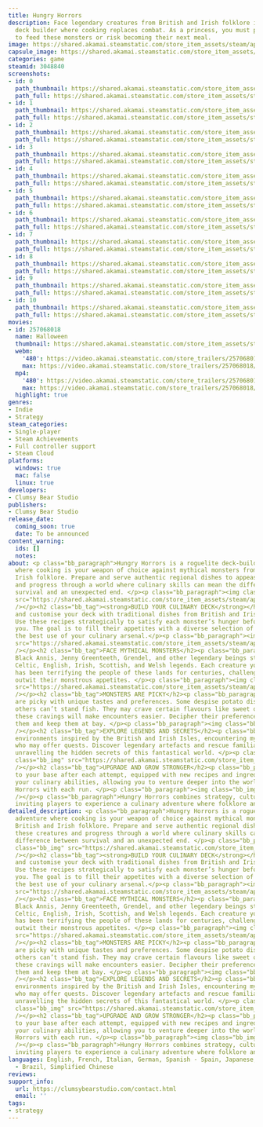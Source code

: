 ```yaml
---
title: Hungry Horrors
description: Face legendary creatures from British and Irish folklore in this roguelite
  deck builder where cooking replaces combat. As a princess, you must prepare dishes
  to feed these monsters or risk becoming their next meal.
image: https://shared.akamai.steamstatic.com/store_item_assets/steam/apps/3048840/header.jpg?t=1733982703
capsule_image: https://shared.akamai.steamstatic.com/store_item_assets/steam/apps/3048840/349caeeab1a0ede317b725c5535c1471ae041836/capsule_231x87.jpg?t=1733982703
categories: game
steamid: 3048840
screenshots:
- id: 0
  path_thumbnail: https://shared.akamai.steamstatic.com/store_item_assets/steam/apps/3048840/ss_7afd40dc86bdbdd72f17830efd3f5904d0b694f0.600x338.jpg?t=1733982703
  path_full: https://shared.akamai.steamstatic.com/store_item_assets/steam/apps/3048840/ss_7afd40dc86bdbdd72f17830efd3f5904d0b694f0.1920x1080.jpg?t=1733982703
- id: 1
  path_thumbnail: https://shared.akamai.steamstatic.com/store_item_assets/steam/apps/3048840/ss_93cefa31ff6799a006c51993d19be4b325ba6c22.600x338.jpg?t=1733982703
  path_full: https://shared.akamai.steamstatic.com/store_item_assets/steam/apps/3048840/ss_93cefa31ff6799a006c51993d19be4b325ba6c22.1920x1080.jpg?t=1733982703
- id: 2
  path_thumbnail: https://shared.akamai.steamstatic.com/store_item_assets/steam/apps/3048840/ss_b0aed2c5adf7cd9ee76d642f40b70dd804a3e6ae.600x338.jpg?t=1733982703
  path_full: https://shared.akamai.steamstatic.com/store_item_assets/steam/apps/3048840/ss_b0aed2c5adf7cd9ee76d642f40b70dd804a3e6ae.1920x1080.jpg?t=1733982703
- id: 3
  path_thumbnail: https://shared.akamai.steamstatic.com/store_item_assets/steam/apps/3048840/ss_648844e6717be5886d8c850c965277c79b17c832.600x338.jpg?t=1733982703
  path_full: https://shared.akamai.steamstatic.com/store_item_assets/steam/apps/3048840/ss_648844e6717be5886d8c850c965277c79b17c832.1920x1080.jpg?t=1733982703
- id: 4
  path_thumbnail: https://shared.akamai.steamstatic.com/store_item_assets/steam/apps/3048840/ss_26eaa8518579c85691f1972d49d63114478b4a57.600x338.jpg?t=1733982703
  path_full: https://shared.akamai.steamstatic.com/store_item_assets/steam/apps/3048840/ss_26eaa8518579c85691f1972d49d63114478b4a57.1920x1080.jpg?t=1733982703
- id: 5
  path_thumbnail: https://shared.akamai.steamstatic.com/store_item_assets/steam/apps/3048840/ss_3f3f6adb853c93b5e073af75d480514e0a37e65d.600x338.jpg?t=1733982703
  path_full: https://shared.akamai.steamstatic.com/store_item_assets/steam/apps/3048840/ss_3f3f6adb853c93b5e073af75d480514e0a37e65d.1920x1080.jpg?t=1733982703
- id: 6
  path_thumbnail: https://shared.akamai.steamstatic.com/store_item_assets/steam/apps/3048840/ss_79eefbfc9bf55f0fd70da850dcb856e805f65796.600x338.jpg?t=1733982703
  path_full: https://shared.akamai.steamstatic.com/store_item_assets/steam/apps/3048840/ss_79eefbfc9bf55f0fd70da850dcb856e805f65796.1920x1080.jpg?t=1733982703
- id: 7
  path_thumbnail: https://shared.akamai.steamstatic.com/store_item_assets/steam/apps/3048840/ss_98bd0b53139dd1ea75d7e3c679db514cf23ed121.600x338.jpg?t=1733982703
  path_full: https://shared.akamai.steamstatic.com/store_item_assets/steam/apps/3048840/ss_98bd0b53139dd1ea75d7e3c679db514cf23ed121.1920x1080.jpg?t=1733982703
- id: 8
  path_thumbnail: https://shared.akamai.steamstatic.com/store_item_assets/steam/apps/3048840/ss_5a745458f74493824bf45e9a6e7ddf949d0d1e6c.600x338.jpg?t=1733982703
  path_full: https://shared.akamai.steamstatic.com/store_item_assets/steam/apps/3048840/ss_5a745458f74493824bf45e9a6e7ddf949d0d1e6c.1920x1080.jpg?t=1733982703
- id: 9
  path_thumbnail: https://shared.akamai.steamstatic.com/store_item_assets/steam/apps/3048840/ss_1d6ecd2749dce04b1bea8705a0df311ef064ed03.600x338.jpg?t=1733982703
  path_full: https://shared.akamai.steamstatic.com/store_item_assets/steam/apps/3048840/ss_1d6ecd2749dce04b1bea8705a0df311ef064ed03.1920x1080.jpg?t=1733982703
- id: 10
  path_thumbnail: https://shared.akamai.steamstatic.com/store_item_assets/steam/apps/3048840/ss_942b1d7664a4fdec9a680514afe8c01e8afd4483.600x338.jpg?t=1733982703
  path_full: https://shared.akamai.steamstatic.com/store_item_assets/steam/apps/3048840/ss_942b1d7664a4fdec9a680514afe8c01e8afd4483.1920x1080.jpg?t=1733982703
movies:
- id: 257068018
  name: Halloween
  thumbnail: https://shared.akamai.steamstatic.com/store_item_assets/steam/apps/257068018/b5c50e5b17ba4765eb56c37a624cd5b8df2b8362/movie_600x337.jpg?t=1729800938
  webm:
    '480': https://video.akamai.steamstatic.com/store_trailers/257068018/movie480_vp9.webm?t=1729800938
    max: https://video.akamai.steamstatic.com/store_trailers/257068018/movie_max_vp9.webm?t=1729800938
  mp4:
    '480': https://video.akamai.steamstatic.com/store_trailers/257068018/movie480.mp4?t=1729800938
    max: https://video.akamai.steamstatic.com/store_trailers/257068018/movie_max.mp4?t=1729800938
  highlight: true
genres:
- Indie
- Strategy
steam_categories:
- Single-player
- Steam Achievements
- Full controller support
- Steam Cloud
platforms:
  windows: true
  mac: false
  linux: true
developers:
- Clumsy Bear Studio
publishers:
- Clumsy Bear Studio
release_date:
  coming_soon: true
  date: To be announced
content_warning:
  ids: []
  notes:
about: <p class="bb_paragraph">Hungry Horrors is a roguelite deck-building adventure
  where cooking is your weapon of choice against mythical monsters from British and
  Irish folklore. Prepare and serve authentic regional dishes to appease these creatures
  and progress through a world where culinary skills can mean the difference between
  survival and an unexpected end. </p><p class="bb_paragraph"><img class="bb_img"
  src="https://shared.akamai.steamstatic.com/store_item_assets/steam/apps/3048840/extras/cooking-cards.gif?t=1733982703"
  /></p><h2 class="bb_tag"><strong>BUILD YOUR CULINARY DECK</strong></h2><p class="bb_paragraph">Craft
  and customise your deck with traditional dishes from British and Irish cuisine.
  Use these recipes strategically to satisfy each monster’s hunger before they reach
  you. The goal is to fill their appetites with a diverse selection of dishes, making
  the best use of your culinary arsenal.</p><p class="bb_paragraph"><img class="bb_img"
  src="https://shared.akamai.steamstatic.com/store_item_assets/steam/apps/3048840/extras/Discovered.gif?t=1733982703"
  /></p><h2 class="bb_tag">FACE MYTHICAL MONSTERS</h2><p class="bb_paragraph">Meet
  Black Annis, Jenny Greenteeth, Grendel, and other legendary beings straight from
  Celtic, English, Irish, Scottish, and Welsh legends. Each creature you encounter
  has been terrifying the people of these lands for centuries, challenging you to
  outwit their monstrous appetites. </p><p class="bb_paragraph"><img class="bb_img"
  src="https://shared.akamai.steamstatic.com/store_item_assets/steam/apps/3048840/extras/b.annis-intro.gif?t=1733982703"
  /></p><h2 class="bb_tag">MONSTERS ARE PICKY</h2><p class="bb_paragraph">Monsters
  are picky with unique tastes and preferences. Some despise potato dishes, while
  others can’t stand fish. They may crave certain flavours like sweet or bitter—satisfying
  these cravings will make encounters easier. Decipher their preferences to outsmart
  them and keep them at bay. </p><p class="bb_paragraph"><img class="bb_img" src="https://shared.akamai.steamstatic.com/store_item_assets/steam/apps/3048840/extras/glaistig-love.gif?t=1733982703"
  /></p><h2 class="bb_tag">EXPLORE LEGENDS AND SECRETS</h2><p class="bb_paragraph">Traverse
  environments inspired by the British and Irish Isles, encountering mythical creatures
  who may offer quests. Discover legendary artefacts and rescue familiars to aid you,
  unravelling the hidden secrets of this fantastical world. </p><p class="bb_paragraph"><img
  class="bb_img" src="https://shared.akamai.steamstatic.com/store_item_assets/steam/apps/3048840/extras/grendel_eats.gif?t=1733982703"
  /></p><h2 class="bb_tag">UPGRADE AND GROW STRONGER</h2><p class="bb_paragraph">Return
  to your base after each attempt, equipped with new recipes and ingredients. Enhance
  your culinary abilities, allowing you to venture deeper into the world of Hungry
  Horrors with each run. </p><p class="bb_paragraph"><img class="bb_img" src="https://shared.akamai.steamstatic.com/store_item_assets/steam/apps/3048840/extras/poison.gif?t=1733982703"
  /></p><p class="bb_paragraph">Hungry Horrors combines strategy, culture, and humour,
  inviting players to experience a culinary adventure where folklore and fantasy collide.</p>
detailed_description: <p class="bb_paragraph">Hungry Horrors is a roguelite deck-building
  adventure where cooking is your weapon of choice against mythical monsters from
  British and Irish folklore. Prepare and serve authentic regional dishes to appease
  these creatures and progress through a world where culinary skills can mean the
  difference between survival and an unexpected end. </p><p class="bb_paragraph"><img
  class="bb_img" src="https://shared.akamai.steamstatic.com/store_item_assets/steam/apps/3048840/extras/cooking-cards.gif?t=1733982703"
  /></p><h2 class="bb_tag"><strong>BUILD YOUR CULINARY DECK</strong></h2><p class="bb_paragraph">Craft
  and customise your deck with traditional dishes from British and Irish cuisine.
  Use these recipes strategically to satisfy each monster’s hunger before they reach
  you. The goal is to fill their appetites with a diverse selection of dishes, making
  the best use of your culinary arsenal.</p><p class="bb_paragraph"><img class="bb_img"
  src="https://shared.akamai.steamstatic.com/store_item_assets/steam/apps/3048840/extras/Discovered.gif?t=1733982703"
  /></p><h2 class="bb_tag">FACE MYTHICAL MONSTERS</h2><p class="bb_paragraph">Meet
  Black Annis, Jenny Greenteeth, Grendel, and other legendary beings straight from
  Celtic, English, Irish, Scottish, and Welsh legends. Each creature you encounter
  has been terrifying the people of these lands for centuries, challenging you to
  outwit their monstrous appetites. </p><p class="bb_paragraph"><img class="bb_img"
  src="https://shared.akamai.steamstatic.com/store_item_assets/steam/apps/3048840/extras/b.annis-intro.gif?t=1733982703"
  /></p><h2 class="bb_tag">MONSTERS ARE PICKY</h2><p class="bb_paragraph">Monsters
  are picky with unique tastes and preferences. Some despise potato dishes, while
  others can’t stand fish. They may crave certain flavours like sweet or bitter—satisfying
  these cravings will make encounters easier. Decipher their preferences to outsmart
  them and keep them at bay. </p><p class="bb_paragraph"><img class="bb_img" src="https://shared.akamai.steamstatic.com/store_item_assets/steam/apps/3048840/extras/glaistig-love.gif?t=1733982703"
  /></p><h2 class="bb_tag">EXPLORE LEGENDS AND SECRETS</h2><p class="bb_paragraph">Traverse
  environments inspired by the British and Irish Isles, encountering mythical creatures
  who may offer quests. Discover legendary artefacts and rescue familiars to aid you,
  unravelling the hidden secrets of this fantastical world. </p><p class="bb_paragraph"><img
  class="bb_img" src="https://shared.akamai.steamstatic.com/store_item_assets/steam/apps/3048840/extras/grendel_eats.gif?t=1733982703"
  /></p><h2 class="bb_tag">UPGRADE AND GROW STRONGER</h2><p class="bb_paragraph">Return
  to your base after each attempt, equipped with new recipes and ingredients. Enhance
  your culinary abilities, allowing you to venture deeper into the world of Hungry
  Horrors with each run. </p><p class="bb_paragraph"><img class="bb_img" src="https://shared.akamai.steamstatic.com/store_item_assets/steam/apps/3048840/extras/poison.gif?t=1733982703"
  /></p><p class="bb_paragraph">Hungry Horrors combines strategy, culture, and humour,
  inviting players to experience a culinary adventure where folklore and fantasy collide.</p>
languages: English, French, Italian, German, Spanish - Spain, Japanese, Korean, Portuguese
  - Brazil, Simplified Chinese
reviews:
support_info:
  url: https://clumsybearstudio.com/contact.html
  email: ''
tags:
- strategy
---
```



